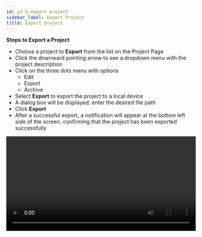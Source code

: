 ```yaml
---
id: p3-5-export project
sidebar_label: Export Project
title: Export project
---
```


**Steps to Export a Project**

- Choose a project to **Export** from the list on the Project Page
- Click the downward pointing arrow to see a dropdown menu with the project description
- Click on the three dots menu with options
  - Edit
  - Export
  - Archive
- Select **Export** to export the project to a local device
- A dialog box will be displayed, enter the desired file path
- Click **Export**
- After a successful export, a notification will appear at the bottom left side of the screen, confirming that the project has been exported successfully


<video controls src="/assets/exportfile.mov" width="100%" type="video/mov"/>